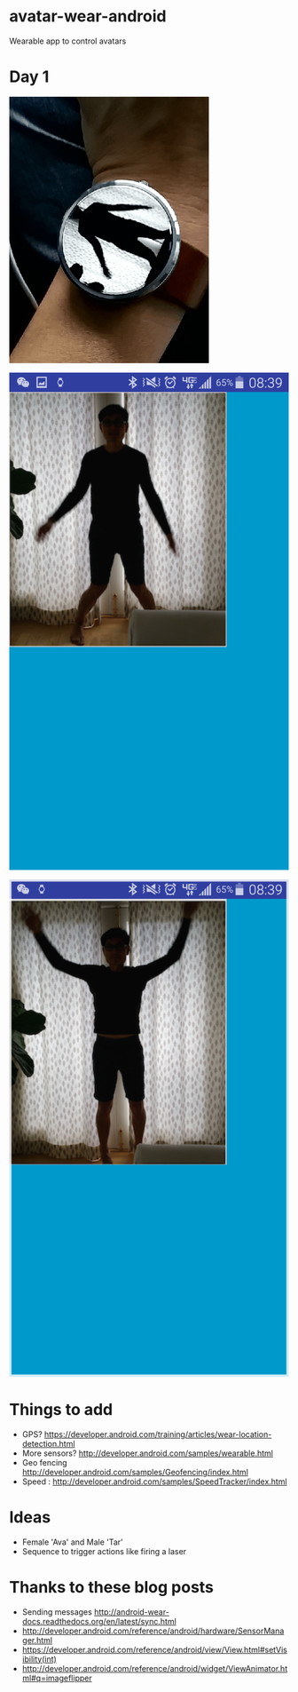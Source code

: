 # avatar-wear-android
  Wearable app to control avatars

# Day 1
![jump](https://raw.githubusercontent.com/tonytamsf/avatar-wear-android/0a85394279089ad5f1feb584ab287f8f96ce59f2/CHANGELOG/images/2015-10-26-watch.gif)

![phone jump](https://raw.githubusercontent.com/tonytamsf/avatar-wear-android/0a85394279089ad5f1feb584ab287f8f96ce59f2/CHANGELOG/images/2015-10-26-Screenshot_2015-10-26-08-39-36.png)

![phone jump 2](https://raw.githubusercontent.com/tonytamsf/avatar-wear-android/0a85394279089ad5f1feb584ab287f8f96ce59f2/CHANGELOG/images/2015-10-26-Screenshot_2015-10-26-08-39-15.png)

# Things to add
- GPS? https://developer.android.com/training/articles/wear-location-detection.html
- More sensors? http://developer.android.com/samples/wearable.html
- Geo fencing http://developer.android.com/samples/Geofencing/index.html
- Speed : http://developer.android.com/samples/SpeedTracker/index.html

# Ideas
- Female 'Ava' and Male 'Tar'
- Sequence to trigger actions like firing a laser

# Thanks to these blog posts
- Sending messages http://android-wear-docs.readthedocs.org/en/latest/sync.html
- http://developer.android.com/reference/android/hardware/SensorManager.html
- https://developer.android.com/reference/android/view/View.html#setVisibility(int)
- http://developer.android.com/reference/android/widget/ViewAnimator.html#q=imageflipper
